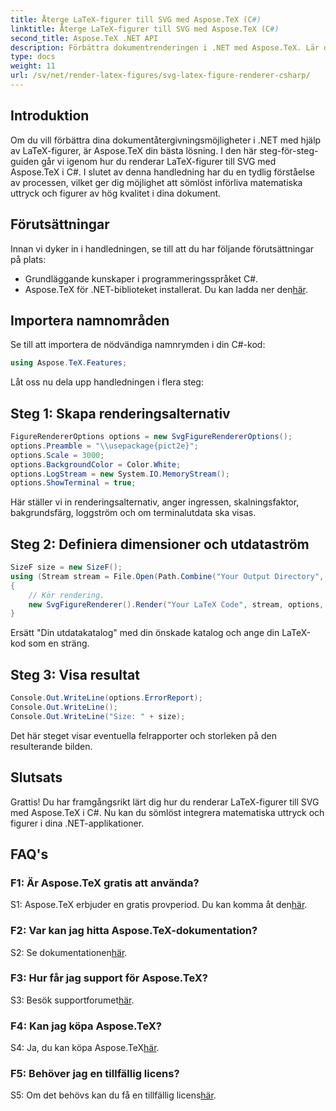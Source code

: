 ```yaml
---
title: Återge LaTeX-figurer till SVG med Aspose.TeX (C#)
linktitle: Återge LaTeX-figurer till SVG med Aspose.TeX (C#)
second_title: Aspose.TeX .NET API
description: Förbättra dokumentrenderingen i .NET med Aspose.TeX. Lär dig hur du renderar LaTeX-figurer till SVG i C# för sömlös integrering av matematiska uttryck.
type: docs
weight: 11
url: /sv/net/render-latex-figures/svg-latex-figure-renderer-csharp/
---
```

## Introduktion

Om du vill förbättra dina dokumentåtergivningsmöjligheter i .NET med hjälp av LaTeX-figurer, är Aspose.TeX din bästa lösning. I den här steg-för-steg-guiden går vi igenom hur du renderar LaTeX-figurer till SVG med Aspose.TeX i C#. I slutet av denna handledning har du en tydlig förståelse av processen, vilket ger dig möjlighet att sömlöst införliva matematiska uttryck och figurer av hög kvalitet i dina dokument.

## Förutsättningar

Innan vi dyker in i handledningen, se till att du har följande förutsättningar på plats:

- Grundläggande kunskaper i programmeringsspråket C#.
-  Aspose.TeX för .NET-biblioteket installerat. Du kan ladda ner den[här](https://releases.aspose.com/tex/net/).

## Importera namnområden

Se till att importera de nödvändiga namnrymden i din C#-kod:

```csharp
using Aspose.TeX.Features;
```

Låt oss nu dela upp handledningen i flera steg:

## Steg 1: Skapa renderingsalternativ

```csharp
FigureRendererOptions options = new SvgFigureRendererOptions();
options.Preamble = "\\usepackage{pict2e}";
options.Scale = 3000;
options.BackgroundColor = Color.White;
options.LogStream = new System.IO.MemoryStream();
options.ShowTerminal = true;
```

Här ställer vi in renderingsalternativ, anger ingressen, skalningsfaktor, bakgrundsfärg, loggström och om terminalutdata ska visas.

## Steg 2: Definiera dimensioner och utdataström

```csharp
SizeF size = new SizeF();
using (Stream stream = File.Open(Path.Combine("Your Output Directory", "text-and-formula.svg"), FileMode.Create))
{
    // Kör rendering.
    new SvgFigureRenderer().Render("Your LaTeX Code", stream, options, out size);
}
```

Ersätt "Din utdatakatalog" med din önskade katalog och ange din LaTeX-kod som en sträng.

## Steg 3: Visa resultat

```csharp
Console.Out.WriteLine(options.ErrorReport);
Console.Out.WriteLine();
Console.Out.WriteLine("Size: " + size);
```

Det här steget visar eventuella felrapporter och storleken på den resulterande bilden.

## Slutsats

Grattis! Du har framgångsrikt lärt dig hur du renderar LaTeX-figurer till SVG med Aspose.TeX i C#. Nu kan du sömlöst integrera matematiska uttryck och figurer i dina .NET-applikationer.

## FAQ's

### F1: Är Aspose.TeX gratis att använda?

 S1: Aspose.TeX erbjuder en gratis provperiod. Du kan komma åt den[här](https://releases.aspose.com/).

### F2: Var kan jag hitta Aspose.TeX-dokumentation?

 S2: Se dokumentationen[här](https://reference.aspose.com/tex/net/).

### F3: Hur får jag support för Aspose.TeX?

 S3: Besök supportforumet[här](https://forum.aspose.com/c/tex/47).

### F4: Kan jag köpa Aspose.TeX?

 S4: Ja, du kan köpa Aspose.TeX[här](https://purchase.aspose.com/buy).

### F5: Behöver jag en tillfällig licens?

 S5: Om det behövs kan du få en tillfällig licens[här](https://purchase.aspose.com/temporary-license/).